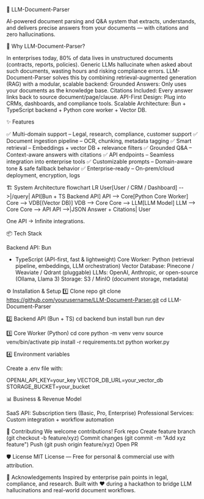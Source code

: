 📑 LLM-Document-Parser

AI-powered document parsing and Q&A system that extracts, understands, and delivers precise answers from your documents — with citations and zero hallucinations.



🚀 Why LLM-Document-Parser?

In enterprises today, 80% of data lives in unstructured documents (contracts, reports, policies). Generic LLMs hallucinate when asked about such documents, wasting hours and risking compliance errors.
LLM-Document-Parser solves this by combining retrieval-augmented generation (RAG) with a modular, scalable backend:
Grounded Answers: Only uses your documents as the knowledge base.
Citations Included: Every answer links back to source document/page/clause.
API-First Design: Plug into CRMs, dashboards, and compliance tools.
Scalable Architecture: Bun + TypeScript backend + Python core worker + Vector DB.



✨ Features

✅ Multi-domain support – Legal, research, compliance, customer support
✅ Document ingestion pipeline – OCR, chunking, metadata tagging
✅ Smart retrieval – Embeddings + vector DB + relevance filters
✅ Grounded Q&A – Context-aware answers with citations
✅ API endpoints – Seamless integration into enterprise tools
✅ Customizable prompts – Domain-aware tone & safe fallback behavior
✅ Enterprise-ready – On-prem/cloud deployment, encryption, logs



🏗️ System Architecture
flowchart LR
    User[User / CRM / Dashboard] -->|/query| API[Bun + TS Backend API]
    API --> Core[Python Core Worker]
    Core --> VDB[(Vector DB)]
    VDB --> Core
    Core --> LLM[LLM Model]
    LLM --> Core
    Core --> API
    API -->|JSON Answer + Citations| User

One API → Infinite integrations.



📦 Tech Stack

Backend API: Bun
 + TypeScript (API-first, fast & lightweight)
Core Worker: Python (retrieval pipeline, embeddings, LLM orchestration)
Vector Database: Pinecone / Weaviate / Qdrant (pluggable)
LLMs: OpenAI, Anthropic, or open-source (Ollama, Llama 3)
Storage: S3 / MinIO (document storage, metadata)



⚙️ Installation & Setup
1️⃣ Clone repo
git clone https://github.com/yourusername/LLM-Document-Parser.git
cd LLM-Document-Parser



2️⃣ Backend API (Bun + TS)
cd backend
bun install
bun run dev



3️⃣ Core Worker (Python)
cd core
python -m venv venv
source venv/bin/activate
pip install -r requirements.txt
python worker.py



4️⃣ Environment variables

Create a .env file with:

OPENAI_API_KEY=your_key
VECTOR_DB_URL=your_vector_db
STORAGE_BUCKET=your_bucket



📊 Business & Revenue Model

SaaS API: Subscription tiers (Basic, Pro, Enterprise)
Professional Services: Custom integration + workflow automation



🤝 Contributing
We welcome contributions!
Fork repo
Create feature branch (git checkout -b feature/xyz)
Commit changes (git commit -m "Add xyz feature")
Push (git push origin feature/xyz)
Open PR 



🛡️ License
MIT License
 — Free for personal & commercial use with attribution.



🌟 Acknowledgements
Inspired by enterprise pain points in legal, compliance, and research.
Built with ❤️ during a hackathon to bridge LLM hallucinations and real-world document workflows.
